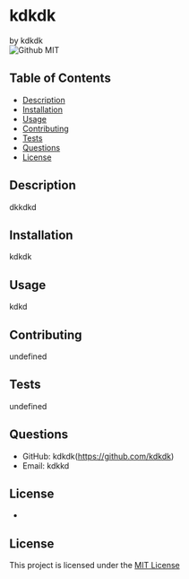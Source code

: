 # kdkdk
by kdkdk </br>
![Github MIT](https://img.shields.io/badge/license-MIT-blue.svg)
## Table of Contents
* [Description](#description)
* [Installation](#installation)
* [Usage](#usage)
* [Contributing](#Contributing)
* [Tests](#tests)
* [Questions](#questions)
* [License](#license)

## Description
dkkdkd
## Installation
kdkdk
## Usage
kdkd
## Contributing
undefined
## Tests
undefined
## Questions
* GitHub: kdkdk(https://github.com/kdkdk)
* Email: kdkkd
## License
*
## License

This project is licensed under the [MIT License](https://opensource.org/licenses/MIT)
